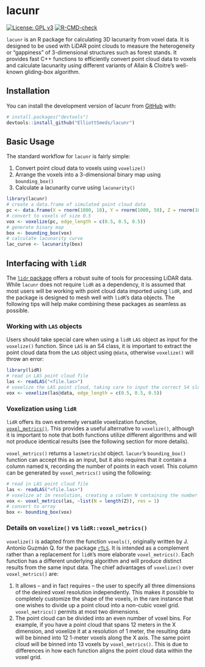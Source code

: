 
<!-- README.md is generated from README.Rmd. Please edit that file -->

# lacunr

<!-- badges: start -->

[![License: GPL
v3](https://img.shields.io/badge/License-GPL--3-blue.svg)](https://www.gnu.org/licenses/gpl-3.0)
[![R-CMD-check](https://github.com/ElliottSmeds/lacunr/actions/workflows/R-CMD-check.yaml/badge.svg)](https://github.com/ElliottSmeds/lacunr/actions/workflows/R-CMD-check.yaml)
<!-- badges: end -->

`lacunr` is an R package for calculating 3D lacunarity from voxel data.
It is designed to be used with LiDAR point clouds to measure the
heterogeneity or “gappiness” of 3-dimensional structures such as forest
stands. It provides fast C++ functions to efficiently convert point
cloud data to voxels and calculate lacunarity using different variants
of Allain & Cloitre’s well-known gliding-box algorithm.

## Installation

You can install the development version of lacunr from
[GitHub](https://github.com/) with:

``` r
# install.packages("devtools")
devtools::install_github("ElliottSmeds/lacunr")
```

## Basic Usage

The standard workflow for `lacunr` is fairly simple:

1.  Convert point cloud data to voxels using `voxelize()`
2.  Arrange the voxels into a 3-dimensional binary map using
    `bounding_box()`
3.  Calculate a lacunarity curve using `lacunarity()`

``` r
library(lacunr)
# create a data.frame of simulated point cloud data
pc <- data.frame(X = rnorm(1000, 10), Y = rnorm(1000, 50), Z = rnorm(1000, 25))
# convert to voxels of size 0.5
vox <- voxelize(pc, edge_length = c(0.5, 0.5, 0.5))
# generate binary map
box <- bounding_box(vox)
# calculate lacunarity curve
lac_curve <- lacunarity(box)
```

## Interfacing with `lidR`

The [`lidr` package](https://github.com/r-lidar/lidR) offers a robust
suite of tools for processing LiDAR data. While `lacunr` does not
require `lidR` as a dependency, it is assumed that most users will be
working with point cloud data imported using `lidR`, and the package is
designed to mesh well with `lidR`’s data objects. The following tips
will help make combining these packages as seamless as possible.

### Working with `LAS` objects

Users should take special care when using a `lidR` `LAS` object as input
for the `voxelize()` function. Since `LAS` is an S4 class, it is
important to extract the point cloud data from the `LAS` object using
`@data`, otherwise `voxelize()` will throw an error:

``` r
library(lidR)
# read in LAS point cloud file
las <- readLAS("<file.las>")
# voxelize the LAS point cloud, taking care to input the correct S4 slot
vox <- voxelize(las@data, edge_length = c(0.5, 0.5, 0.5))
```

### Voxelization using `lidR`

`lidR` offers its own extremely versatile voxelization function,
[`voxel_metrics()`](https://r-lidar.github.io/lidRbook/vba.html). This
provides a useful alternative to `voxelize()`, although it is important
to note that both functions utilize different algorithms and will not
produce identical results (see the following section for more details).

`voxel_metrics()` returns a `lasmetrics3d` object. `lacunr`’s
`bounding_box()` function can accept this as an input, but it also
requires that it contain a column named `N`, recording the number of
points in each voxel. This column can be generated by `voxel_metrics()`
using the following:

``` r
# read in LAS point cloud file
las <- readLAS("<file.las>")
# voxelize at 1m resolution, creating a column N containing the number of points
vox <- voxel_metrics(las, ~list(N = length(Z)), res = 1)
# convert to array
box <- bounding_box(vox)
```

### Details on `voxelize()` vs `lidR::voxel_metrics()`

`voxelize()` is adapted from the function `voxels()`, originally written
by J. Antonio Guzmán Q. for the package
[`rTLS`](https://github.com/Antguz/rTLS). It is intended as a complement
rather than a replacement for `lidR`’s more elaborate `voxel_metrics()`.
Each function has a different underlying algorithm and will produce
distinct results from the same input data. The chief advantages of
`voxelize()` over `voxel_metrics()` are:

1.  It allows – and in fact requires – the user to specify all three
    dimensions of the desired voxel resolution independently. This makes
    it possible to completely customize the shape of the voxels, in the
    rare instance that one wishes to divide up a point cloud into a
    non-cubic voxel grid. `voxel_metrics()` permits at most two
    dimensions.
2.  The point cloud can be divided into an even number of voxel bins.
    For example, if you have a point cloud that spans 12 meters in the X
    dimension, and voxelize it at a resolution of 1 meter, the resulting
    data will be binned into 12 1-meter voxels along the X axis. The
    same point cloud will be binned into 13 voxels by `voxel_metrics()`.
    This is due to differences in how each function aligns the point
    cloud data within the voxel grid.
